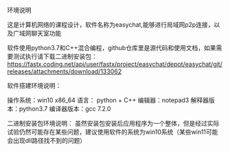 环境说明

这是计算机网络的课程设计，软件名称为easychat,能够进行局域网p2p连接，以及广域网聊天室功能

软件使用python3.7和C++混合编程，github仓库里是源代码和使用文档，如果需要测试执行请下载二进制安装包：
https://fastx.coding.net/api/user/fastx/project/easychat/depot/easychat/git/releases/attachments/download/133062

软件搭建环境说明：

操作系统：win10 x86_64
语言： python + C++
编辑器：notepad3
解释器版本：python3.7
编译器版本：gcc 7.2.0

二进制安装包环境说明：
虽然安装包安装后应用程序为一个整体，但是经过实际试验仍然可能存在某些问题，建议使用软件的系统为win10系统（某些win11可能会出现dll路径找不到的问题）

